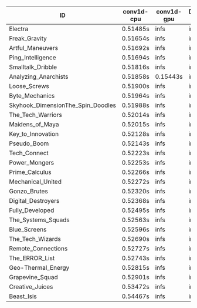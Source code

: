 |ID|conv1d-cpu|conv1d-gpu|DWSPConv2D-gpu|gemm-gpu|avg|
|-|-|-|-|-|-|
|Electra|0.51485s|infs|infs|4.94265s|infs|
|Freak_Gravity|0.51654s|infs|infs|4.95858s|infs|
|Artful_Maneuvers|0.51692s|infs|infs|4.94759s|infs|
|Ping_Intelligence|0.51694s|infs|infs|4.95842s|infs|
|Smalltalk_Dribble|0.51816s|infs|infs|4.92933s|infs|
|Analyzing_Anarchists|0.51858s|0.15443s|infs|4.94045s|infs|
|Loose_Screws|0.51900s|infs|infs|4.94706s|infs|
|Byte_Mechanics|0.51964s|infs|infs|4.93512s|infs|
|Skyhook_DimensionThe_Spin_Doodles|0.51988s|infs|infs|4.92593s|infs|
|The_Tech_Warriors|0.52014s|infs|infs|4.93045s|infs|
|Maidens_of_Maya|0.52015s|infs|infs|4.92143s|infs|
|Key_to_Innovation|0.52128s|infs|infs|4.94249s|infs|
|Pseudo_Boom|0.52143s|infs|infs|4.91523s|infs|
|Tech_Connect|0.52223s|infs|infs|4.94032s|infs|
|Power_Mongers|0.52253s|infs|infs|4.95626s|infs|
|Prime_Calculus|0.52266s|infs|infs|4.94623s|infs|
|Mechanical_United|0.52272s|infs|infs|4.94937s|infs|
|Gonzo_Brutes|0.52320s|infs|infs|4.93694s|infs|
|Digital_Destroyers|0.52368s|infs|infs|4.89810s|infs|
|Fully_Developed|0.52495s|infs|infs|4.93956s|infs|
|The_Systems_Squads|0.52563s|infs|infs|4.95488s|infs|
|Blue_Screens|0.52596s|infs|infs|4.93839s|infs|
|The_Tech_Wizards|0.52690s|infs|infs|4.92933s|infs|
|Remote_Connections|0.52727s|infs|infs|4.91072s|infs|
|The_ERROR_List|0.52743s|infs|infs|4.93683s|infs|
|Geo-Thermal_Energy|0.52815s|infs|infs|4.92315s|infs|
|Grapevine_Squad|0.52901s|infs|infs|4.94719s|infs|
|Creative_Juices|0.53472s|infs|infs|4.93419s|infs|
|Beast_Isis|0.54467s|infs|infs|4.97101s|infs|

